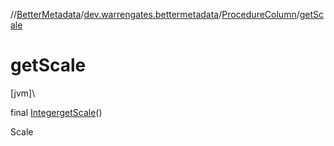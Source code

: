 //[BetterMetadata](../../../index.md)/[dev.warrengates.bettermetadata](../index.md)/[ProcedureColumn](index.md)/[getScale](get-scale.md)

# getScale

[jvm]\

final [Integer](https://docs.oracle.com/javase/8/docs/api/java/lang/Integer.html)[getScale](get-scale.md)()

Scale
